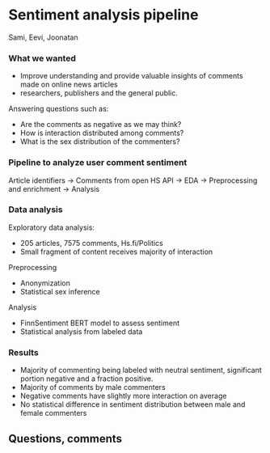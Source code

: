 # Sentiment analysis pipeline

Sami, Eevi, Joonatan

### What we wanted
- Improve understanding and provide valuable insights of comments made on online news articles
- researchers, publishers and the general public.

Answering questions such as:
- Are the comments as negative as we may think?
- How is interaction distributed among comments?
- What is the sex distribution of the commenters?

### Pipeline to analyze user comment sentiment

Article identifiers -> Comments from open HS API -> EDA -> Preprocessing and enrichment -> Analysis

### Data analysis

Exploratory data analysis:
- 205 articles, 7575 comments, Hs.fi/Politics
- Small fragment of content receives majority of interaction

Preprocessing
- Anonymization
- Statistical sex inference

Analysis
- FinnSentiment BERT model to assess sentiment
- Statistical analysis from labeled data

### Results

-	Majority of commenting being labeled with neutral sentiment, significant portion negative and a fraction positive.
-	Majority of comments by male commenters
-	Negative comments have slightly more interaction on average
-	No statistical difference in sentiment distribution between male and female commenters

## Questions, comments

